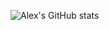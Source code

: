 ![Alex's GitHub stats](https://github-readme-stats.vercel.app/api?username=alemsecco&theme=dark&show_icons=true)
